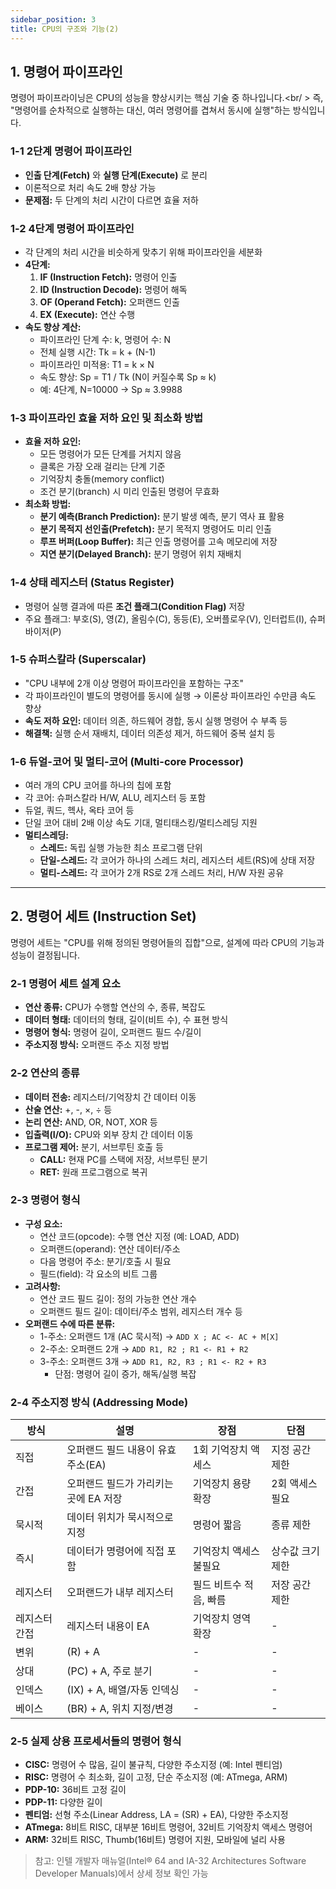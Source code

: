 ```yaml
---
sidebar_position: 3
title: CPU의 구조와 기능(2)
---
```


## 1. 명령어 파이프라인

명령어 파이프라이닝은 CPU의 성능을 향상시키는 핵심 기술 중 하나입니다.<br/ >
즉, "명령어를 순차적으로 실행하는 대신, 여러 명령어를 겹쳐서 동시에 실행"하는 방식입니다.

### 1-1 2단계 명령어 파이프라인

- **인출 단계(Fetch)** 와 **실행 단계(Execute)** 로 분리
- 이론적으로 처리 속도 2배 향상 가능
- **문제점:** 두 단계의 처리 시간이 다르면 효율 저하

### 1-2 4단계 명령어 파이프라인

- 각 단계의 처리 시간을 비슷하게 맞추기 위해 파이프라인을 세분화
- **4단계:**
  1. **IF (Instruction Fetch):** 명령어 인출
  2. **ID (Instruction Decode):** 명령어 해독
  3. **OF (Operand Fetch):** 오퍼랜드 인출
  4. **EX (Execute):** 연산 수행
- **속도 향상 계산:**
  - 파이프라인 단계 수: k, 명령어 수: N
  - 전체 실행 시간: Tk = k + (N-1)
  - 파이프라인 미적용: T1 = k × N
  - 속도 향상: Sp = T1 / Tk (N이 커질수록 Sp ≈ k)
  - 예: 4단계, N=10000 → Sp ≈ 3.9988

### 1-3 파이프라인 효율 저하 요인 및 최소화 방법

- **효율 저하 요인:**
  - 모든 명령어가 모든 단계를 거치지 않음
  - 클록은 가장 오래 걸리는 단계 기준
  - 기억장치 충돌(memory conflict)
  - 조건 분기(branch) 시 미리 인출된 명령어 무효화
- **최소화 방법:**
  - **분기 예측(Branch Prediction):** 분기 발생 예측, 분기 역사 표 활용
  - **분기 목적지 선인출(Prefetch):** 분기 목적지 명령어도 미리 인출
  - **루프 버퍼(Loop Buffer):** 최근 인출 명령어를 고속 메모리에 저장
  - **지연 분기(Delayed Branch):** 분기 명령어 위치 재배치

### 1-4 상태 레지스터 (Status Register)

- 명령어 실행 결과에 따른 **조건 플래그(Condition Flag)** 저장
- 주요 플래그: 부호(S), 영(Z), 올림수(C), 동등(E), 오버플로우(V), 인터럽트(I), 슈퍼바이저(P)

### 1-5 슈퍼스칼라 (Superscalar)

- "CPU 내부에 2개 이상 명령어 파이프라인을 포함하는 구조"
- 각 파이프라인이 별도의 명령어를 동시에 실행 → 이론상 파이프라인 수만큼 속도 향상
- **속도 저하 요인:** 데이터 의존, 하드웨어 경합, 동시 실행 명령어 수 부족 등
- **해결책:** 실행 순서 재배치, 데이터 의존성 제거, 하드웨어 중복 설치 등

### 1-6 듀얼-코어 및 멀티-코어 (Multi-core Processor)

- 여러 개의 CPU 코어를 하나의 칩에 포함
- 각 코어: 슈퍼스칼라 H/W, ALU, 레지스터 등 포함
- 듀얼, 쿼드, 헥사, 옥타 코어 등
- 단일 코어 대비 2배 이상 속도 기대, 멀티태스킹/멀티스레딩 지원
- **멀티스레딩:**
  - **스레드:** 독립 실행 가능한 최소 프로그램 단위
  - **단일-스레드:** 각 코어가 하나의 스레드 처리, 레지스터 세트(RS)에 상태 저장
  - **멀티-스레드:** 각 코어가 2개 RS로 2개 스레드 처리, H/W 자원 공유

---

## 2. 명령어 세트 (Instruction Set)

명령어 세트는 "CPU를 위해 정의된 명령어들의 집합"으로, 설계에 따라 CPU의 기능과 성능이 결정됩니다.

### 2-1 명령어 세트 설계 요소

- **연산 종류:** CPU가 수행할 연산의 수, 종류, 복잡도
- **데이터 형태:** 데이터의 형태, 길이(비트 수), 수 표현 방식
- **명령어 형식:** 명령어 길이, 오퍼랜드 필드 수/길이
- **주소지정 방식:** 오퍼랜드 주소 지정 방법

### 2-2 연산의 종류

- **데이터 전송:** 레지스터/기억장치 간 데이터 이동
- **산술 연산:** +, -, ×, ÷ 등
- **논리 연산:** AND, OR, NOT, XOR 등
- **입출력(I/O):** CPU와 외부 장치 간 데이터 이동
- **프로그램 제어:** 분기, 서브루틴 호출 등
  - **CALL:** 현재 PC를 스택에 저장, 서브루틴 분기
  - **RET:** 원래 프로그램으로 복귀

### 2-3 명령어 형식

- **구성 요소:**
  - 연산 코드(opcode): 수행 연산 지정 (예: LOAD, ADD)
  - 오퍼랜드(operand): 연산 데이터/주소
  - 다음 명령어 주소: 분기/호출 시 필요
  - 필드(field): 각 요소의 비트 그룹
- **고려사항:**
  - 연산 코드 필드 길이: 정의 가능한 연산 개수
  - 오퍼랜드 필드 길이: 데이터/주소 범위, 레지스터 개수 등
- **오퍼랜드 수에 따른 분류:**
  - 1-주소: 오퍼랜드 1개 (AC 묵시적) → `ADD X ; AC <- AC + M[X]`
  - 2-주소: 오퍼랜드 2개 → `ADD R1, R2 ; R1 <- R1 + R2`
  - 3-주소: 오퍼랜드 3개 → `ADD R1, R2, R3 ; R1 <- R2 + R3`
    - 단점: 명령어 길이 증가, 해독/실행 복잡

### 2-4 주소지정 방식 (Addressing Mode)

| 방식          | 설명                                  | 장점                   | 단점             |
| ------------- | ------------------------------------- | ---------------------- | ---------------- |
| 직접          | 오퍼랜드 필드 내용이 유효 주소(EA)    | 1회 기억장치 액세스    | 지정 공간 제한   |
| 간접          | 오퍼랜드 필드가 가리키는 곳에 EA 저장 | 기억장치 용량 확장     | 2회 액세스 필요  |
| 묵시적        | 데이터 위치가 묵시적으로 지정         | 명령어 짧음            | 종류 제한        |
| 즉시          | 데이터가 명령어에 직접 포함           | 기억장치 액세스 불필요 | 상수값 크기 제한 |
| 레지스터      | 오퍼랜드가 내부 레지스터              | 필드 비트수 적음, 빠름 | 저장 공간 제한   |
| 레지스터 간접 | 레지스터 내용이 EA                    | 기억장치 영역 확장     | -                |
| 변위          | (R) + A                               | -                      | -                |
| 상대          | (PC) + A, 주로 분기                   | -                      | -                |
| 인덱스        | (IX) + A, 배열/자동 인덱싱            | -                      | -                |
| 베이스        | (BR) + A, 위치 지정/변경              | -                      | -                |

### 2-5 실제 상용 프로세서들의 명령어 형식

- **CISC:** 명령어 수 많음, 길이 불규칙, 다양한 주소지정 (예: Intel 펜티엄)
- **RISC:** 명령어 수 최소화, 길이 고정, 단순 주소지정 (예: ATmega, ARM)
- **PDP-10:** 36비트 고정 길이
- **PDP-11:** 다양한 길이
- **펜티엄:** 선형 주소(Linear Address, LA = (SR) + EA), 다양한 주소지정
- **ATmega:** 8비트 RISC, 대부분 16비트 명령어, 32비트 기억장치 액세스 명령어
- **ARM:** 32비트 RISC, Thumb(16비트) 명령어 지원, 모바일에 널리 사용

> 참고: 인텔 개발자 매뉴얼(Intel® 64 and IA-32 Architectures Software Developer Manuals)에서 상세 정보 확인 가능
